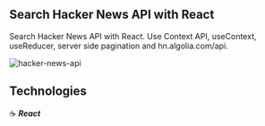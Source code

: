 ## Search Hacker News API with React

Search Hacker News API with React. Use Context API, useContext, useReducer, server side pagination and hn.algolia.com/api.

![hacker-news-api](https://user-images.githubusercontent.com/43181662/165063814-08101d0e-c9f7-43c8-b2f0-d01429e28abf.png)

## Technologies

:coffee: **_React_**
